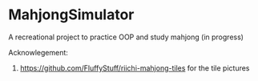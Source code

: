 # MahjongSimulator
A recreational project to practice OOP and study mahjong (in progress)

Acknowlegement:
1. https://github.com/FluffyStuff/riichi-mahjong-tiles for the tile pictures
